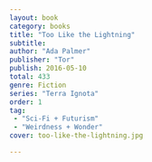 ```yaml
---
layout: book
category: books
title: "Too Like the Lightning"
subtitle: 
author: "Ada Palmer"
publisher: "Tor"
publish: 2016-05-10
total: 433
genre: Fiction
series: "Terra Ignota"
order: 1
tag:
 - "Sci-Fi + Futurism"
 - "Weirdness + Wonder"
cover: too-like-the-lightning.jpg

---
```


